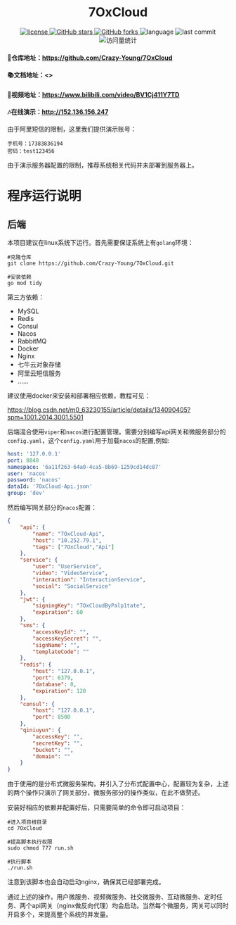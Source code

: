 <h1 align="center" style="border-bottom: none;">7OxCloud</h1>
<div class="labels" align="center">
    <a href="https://github.com/Crazy-Young/7OxCloud/blob/master/LICENSE">
      <img src="https://img.shields.io/github/license/Crazy-Young/7OxCloud?style=flat-square" alt="license">
    </a>
    <a href="#">
      <img src="https://img.shields.io/github/stars/Crazy-Young/7OxCloud?style=flat-square" alt="GitHub stars">
    </a>
    <a href="https://github.com/Crazy-Young/7OxCloud/network">
      <img src="https://img.shields.io/github/forks/Crazy-Young/7OxCloud?style=flat-square" alt="GitHub forks">
    </a>
    <span>
      <img src="https://img.shields.io/github/languages/top/Crazy-Young/7OxCloud" alt="language">
    </span>
    <span>
      <img src="https://img.shields.io/github/last-commit/Crazy-Young/7OxCloud" alt="last commit">
    </span>
   <span>
      <img src="https://komarev.com/ghpvc/?username=7OxCloud&label=Views&color=0e75b6&style=flat" alt="访问量统计" />
    </span>
</div>

####  👀仓库地址：<https://github.com/Crazy-Young/7OxCloud>

#### 📚文档地址：<>

#### 🥽视频地址：<https://www.bilibili.com/video/BV1Cj411Y7TD>

#### 🎶在线演示：<http://152.136.156.247>

由于阿里短信的限制，这里我们提供演示账号：

```
手机号：17383836194
密码：test123456
```

由于演示服务器配置的限制，推荐系统相关代码并未部署到服务器上。

# 程序运行说明

## 后端

本项目建议在linux系统下运行。首先需要保证系统上有`golang`环境：

```shell
#克隆仓库
git clone https://github.com/Crazy-Young/7OxCloud.git

#安装依赖
go mod tidy
```

第三方依赖：

- MySQL
- Redis
- Consul
- Nacos
- RabbitMQ
- Docker
- Nginx
- 七牛云对象存储
- 阿里云短信服务
- ......

建议使用docker来安装和部署相应依赖，教程可见：

<https://blog.csdn.net/m0_63230155/article/details/134090405?spm=1001.2014.3001.5501>

后端混合使用`viper`和`nacos`进行配置管理。需要分别编写api网关和微服务部分的`config.yaml`，这个`config.yaml`用于加载`nacos`的配置,例如:

```yaml
host: '127.0.0.1'
port: 8848
namespace: '6a11f263-64a0-4ca5-8b69-1259cd14dc87'
user: 'nacos'
password: 'nacos'
dataId: '7OxCloud-Api.json'
group: 'dev'
```

然后编写网关部分的`nacos`配置：

```json
{
    "api": {
        "name": "7OxCloud-Api",
        "host": "10.252.79.1",
        "tags": ["7OxCloud","Api"]
    },
    "service": {
        "user": "UserService",
        "video": "VideoService",
        "interaction": "InteractionService",
        "social": "SocialService"
    },
    "jwt": {
        "signingKey": "7OxCloudByPalp1tate",
        "expiration": 60
    },
    "sms": {
        "accessKeyId": "",
        "accessKeySecret": "",
        "signName": "",
        "templateCode": ""
    },
    "redis": {
        "host": "127.0.0.1",
        "port": 6379,
        "database": 0,
        "expiration": 120
    },
    "consul": {
        "host": "127.0.0.1",
        "port": 8500
    },
    "qiniuyun": {
        "accessKey": "",
        "secretKey": "",
        "bucket": "",
        "domain": ""
    }
}
```

由于使用的是分布式微服务架构，并引入了分布式配置中心，配置较为复杂，上述的两个操作只演示了网关部分，微服务部分的操作类似，在此不做赘述。

安装好相应的依赖并配置好后，只需要简单的命令即可启动项目：

```shell
#进入项目根目录
cd 7OxCloud

#提高脚本执行权限
sudo chmod 777 run.sh

#执行脚本
./run.sh
```

注意到该脚本也会自动启动nginx，确保其已经部署完成。

通过上述的操作，用户微服务、视频微服务、社交微服务、互动微服务、定时任务、两个api网关（nginx做反向代理）均会启动。当然每个微服务，网关可以同时开启多个，来提高整个系统的并发量。

